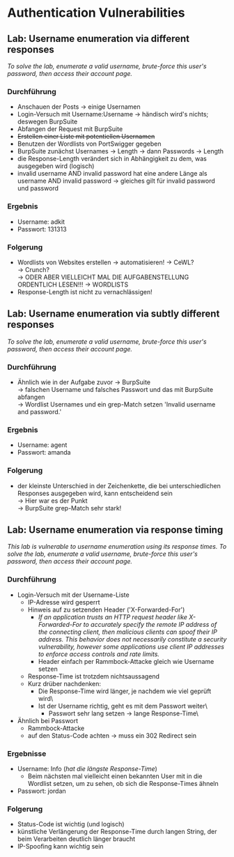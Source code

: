 # Authentication Vulnerabilities

## Lab: Username enumeration via different responses

_To solve the lab, enumerate a valid username, brute-force this user's password, then access their account page._

### Durchführung

- Anschauen der Posts
    -> einige Usernamen
- Login-Versuch mit Username:Username
    -> händisch wird's nichts; deswegen BurpSuite
- Abfangen der Request mit BurpSuite
- ~~Erstellen einer Liste mit potentiellen Usernamen~~
- Benutzen der Wordlists von PortSwigger gegeben
- BurpSuite zunächst Usernames -> Length
    -> dann Passwords -> Length
- die Response-Length verändert sich in Abhängigkeit zu dem, was ausgegeben wird (logisch)
- invalid username AND invalid password hat eine andere Länge als username AND invalid password
    -> gleiches gilt für invalid password und password

### Ergebnis

- Username: adkit
- Passwort: 131313


### Folgerung

- Wordlists von Websites erstellen -> automatisieren!
    -> CeWL?\
    -> Crunch?\
    -> ODER ABER VIELLEICHT MAL DIE AUFGABENSTELLUNG ORDENTLICH LESEN!!! -> WORDLISTS
- Response-Length ist nicht zu vernachlässigen!

## Lab: Username enumeration via subtly different responses

_To solve the lab, enumerate a valid username, brute-force this user's password, then access their account page._

### Durchführung

- Ähnlich wie in der Aufgabe zuvor
    -> BurpSuite\
    -> falschen Username und falsches Passwort und das mit BurpSuite abfangen\
    -> Wordlist Usernames und ein grep-Match setzen 'Invalid username and password.'
    

### Ergebnis

- Username: agent
- Passwort: amanda
 
### Folgerung

- der kleinste Unterschied in der Zeichenkette, die bei unterschiedlichen Responses ausgegeben wird, kann entscheidend sein\
    -> Hier war es der Punkt\
    -> BurpSuite grep-Match sehr stark!

## Lab: Username enumeration via response timing

_This lab is vulnerable to username enumeration using its response times. To solve the lab, enumerate a valid username, brute-force this user's password, then access their account page._

### Durchführung

- Login-Versuch mit der Username-Liste
    - IP-Adresse wird gesperrt
    - Hinweis auf zu setzenden Header ('X-Forwarded-For')
        - _If an application trusts an HTTP request header like X-Forwarded-For to accurately specify the remote IP address of the connecting client, then malicious clients can spoof their IP address. This behavior does not necessarily constitute a security vulnerability, however some applications use client IP addresses to enforce access controls and rate limits._
        - Header einfach per Rammbock-Attacke gleich wie Username setzen
    - Response-Time ist trotzdem nichtsaussagend
    - Kurz drüber nachdenken:
        - Die Response-Time wird länger, je nachdem wie viel geprüft wird\
        - Ist der Username richtig, geht es mit dem Passwort weiter\
            - Passwort sehr lang setzen -> lange Response-Time\
- Ähnlich bei Passwort
    - Rammbock-Attacke
    - auf den Status-Code achten -> muss ein 302 Redirect sein

### Ergebnisse

- Username: Info (_hat die längste Response-Time_)
    - Beim nächsten mal vielleicht einen bekannten User mit in die Wordlist setzen, um zu sehen, ob sich die Response-Times ähneln
- Passwort: jordan

### Folgerung

- Status-Code ist wichtig (und logisch)
- künstliche Verlängerung der Response-Time durch langen String, der beim Verarbeiten deutlich länger braucht
- IP-Spoofing kann wichtig sein